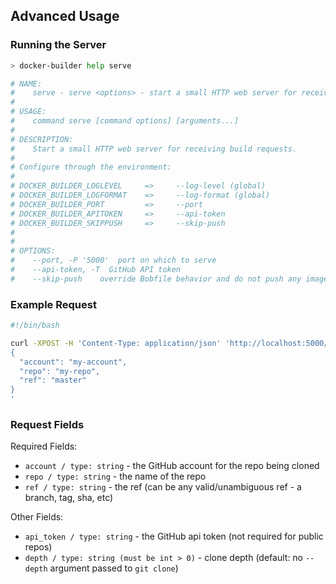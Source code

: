 ## Advanced Usage

### Running the Server

```bash
> docker-builder help serve

# NAME:
#    serve - serve <options> - start a small HTTP web server for receiving build requests
#
# USAGE:
#    command serve [command options] [arguments...]
#
# DESCRIPTION:
#    Start a small HTTP web server for receiving build requests.
#
# Configure through the environment:
#
# DOCKER_BUILDER_LOGLEVEL     =>     --log-level (global)
# DOCKER_BUILDER_LOGFORMAT    =>     --log-format (global)
# DOCKER_BUILDER_PORT         =>     --port
# DOCKER_BUILDER_APITOKEN     =>     --api-token
# DOCKER_BUILDER_SKIPPUSH     =>     --skip-push
#
#
# OPTIONS:
#    --port, -P '5000'  port on which to serve
#    --api-token, -T  GitHub API token
#    --skip-push    override Bobfile behavior and do not push any images (useful for testing)
```

### Example Request

```bash
#!/bin/bash

curl -XPOST -H 'Content-Type: application/json' 'http://localhost:5000/docker-build' -d '
{
  "account": "my-account",
  "repo": "my-repo",
  "ref": "master"
}
'
```

### Request Fields

Required Fields:

* `account / type: string` - the GitHub account for the repo being cloned
* `repo / type: string` - the name of the repo
* `ref / type: string` - the ref (can be any valid/unambiguous ref - a branch, tag, sha, etc)

Other Fields: 

* `api_token / type: string` - the GitHub api token (not required for public repos)
* `depth / type: string (must be int > 0)` - clone depth (default: no `--depth` argument passed to `git clone`)

